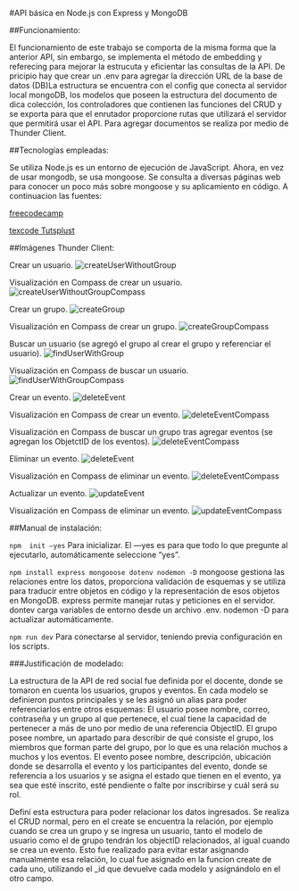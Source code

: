 #API básica en Node.js con Express y MongoDB

##Funcionamiento:

El funcionamiento de este trabajo se comporta de la misma forma que la anterior API, sin embargo, se implementa el método de embedding y referecing para mejorar la estrucuta y eficientar las consultas de la API. De pricipio hay que crear un .env para agregar la dirección URL de la base de datos (DB)La estructura se encuentra con el config que conecta al servidor local mongoDB, los modelos que poseen la estructura del documento de dica colección, los controladores que contienen las funciones del CRUD y se exporta para que el enrutador proporcione rutas que utilizará el servidor que permitirá usar el API. Para agregar documentos se realiza por medio de Thunder Client.

##Tecnologías empleadas:

Se utiliza Node.js es un entorno de ejecución de JavaScript.
Ahora, en vez de usar mongodb, se usa mongoose.
Se consulta a diversas páginas web para conocer un poco más sobre mongoose y su aplicamiento en código. A continuacion las fuentes:


[freecodecamp](https://www.freecodecamp.org/news/introduction-to-mongoose-for-mongodb-d2a7aa593c57/)

[texcode Tutsplust](https://code.tutsplus.com/es/an-introduction-to-mongoose-for-mongodb-and-nodejs--cms-29527a)

##Imágenes Thunder Client:

Crear un usuario.
![createUserWithoutGroup](/assets/createUserWithoutGroup.png)

Visualización en Compass de crear un usuario.
![createUserWithoutGroupCompass](/assets/createUserWithoutGroupCompass.png)

Crear un grupo.
![createGroup](/assets/createGroup.png)

Visualización en Compass de crear un grupo.
![createGroupCompass](/assets/createGroupCompass.png)

Buscar un usuario (se agregó el grupo al crear el grupo y referenciar el usuario).
![findUserWithGroup](/assets/findUserWithGroup.png)

Visualización en Compass de buscar un usuario.
![findUserWithGroupCompass](/assets/findUserWithGroupCompass.png)

Crear un evento.
![deleteEvent](/assets/createEvent.png)

Visualización en Compass de crear un evento.
![deleteEventCompass](/assets/createEventCompass.png)

Visualización en Compass de buscar un grupo tras agregar eventos (se agregan los ObjetctID de los eventos).
![deleteEventCompass](/assets/findGroupCompass.png)

Eliminar un evento.
![deleteEvent](/assets/deleteEvent.png)

Visualización en Compass de eliminar un evento.
![deleteEventCompass](/assets/deleteEventCompass.png)

Actualizar un evento.
![updateEvent](/assets/updateEvent.png)

Visualización en Compass de eliminar un evento.
![updateEventCompass](/assets/updateEventCompass.png)


##Manual de instalación:

```npm  init —yes```  Para inicializar. El —yes es para que todo lo que pregunte al ejecutarlo, automáticamente seleccione “yes”.

```npm install express mongooose dotenv nodemon -D``` mongoose gestiona las relaciones entre los datos, proporciona validación de esquemas y se utiliza para traducir entre objetos en código y la representación de esos objetos en MongoDB. express permite manejar rutas y peticiones en el servidor. dontev carga variables de entorno desde un archivo .env. nodemon -D para actualizar automáticamente.

```npm run dev``` Para conectarse al servidor, teniendo previa configuración en los scripts.

###Justificación de modelado:

La estructura de la API de red social fue definida por el docente, donde se tomaron en cuenta los usuarios, grupos y eventos. En cada modelo se definieron puntos principales y se les asignó un alias para poder referenciarlos entre otros esquemas: 
El usuario posee nombre, correo, contraseña y un grupo al que pertenece, el cual tiene la capacidad de pertenecer a más de uno por medio de una referencia ObjectID. 
El grupo posee nombre, un apartado para describir de qué consiste el grupo, los miembros que forman parte del grupo, por lo que es una relación muchos a muchos y los eventos.
El evento posee nombre, descripción, ubicación donde se desarrolla el evento y los participantes del evento, donde se referencia a los usuarios y se asigna el estado que tienen en el evento, ya sea que esté inscrito, esté pendiente o falte por inscribirse y cuál será su rol.

Definí esta estructura para poder relacionar los datos ingresados. Se realiza el CRUD normal, pero en el create se encuentra la relación, por ejemplo cuando se crea un grupo y se ingresa un usuario, tanto el modelo de usuario como el de grupo tendrán los objectID relacionados, al igual cuando se crea un evento. Esto fue realizado para evitar estar asignando manualmente esa relación, lo cual fue asignado en la funcion create de cada uno, utilizando el _id que devuelve cada modelo y asignándolo en el otro campo.
